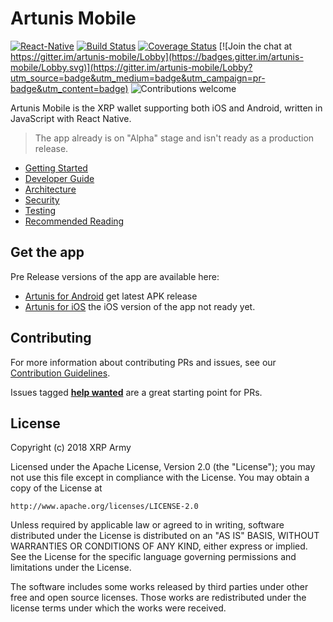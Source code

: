 # Artunis Mobile

[![React-Native](https://img.shields.io/badge/react--native-0.52.0-green.svg)](https://facebook.github.io/react-native)
[![Build Status](https://travis-ci.org/N3TC4T/artunis-mobile.svg?branch=master)](https://travis-ci.org/N3TC4T/artunis-mobile)
[![Coverage Status](https://coveralls.io/repos/github/N3TC4T/artunis-mobile/badge.svg?branch=master)](https://coveralls.io/github/N3TC4T/artunis-mobile?branch=master)
[![Join the chat at https://gitter.im/artunis-mobile/Lobby](https://badges.gitter.im/artunis-mobile/Lobby.svg)](https://gitter.im/artunis-mobile/Lobby?utm_source=badge&utm_medium=badge&utm_campaign=pr-badge&utm_content=badge)
![Contributions welcome](https://img.shields.io/badge/contributions-welcome-orange.svg)

Artunis Mobile is the XRP wallet supporting both iOS and Android, written in JavaScript with React Native.

> The app already is on "Alpha" stage and isn't ready as a production release.


* [Getting Started](docs/getting-started.md)
* [Developer Guide](docs/developer-guide.md)
* [Architecture](docs/architecture.md)
* [Security](docs/security.md)
* [Testing](docs/testing.md)
* [Recommended Reading](docs/recommended-reading.md)

## Get the app

Pre Release versions of the app are available here:
* [Artunis for Android](https://github.com/N3TC4T/artunis-mobile/releases/latest)
  get latest APK release
* [Artunis for iOS](#)
    the iOS version of the app not ready yet.

## Contributing

For more information about contributing PRs and issues, see our [Contribution Guidelines](CONTRIBUTING.md).

Issues tagged **[help wanted](https://github.com/N3TC4T/artunis-mobile/labels/help%20wanted)** are a great starting point for PRs.


## License

Copyright (c) 2018 XRP Army

Licensed under the Apache License, Version 2.0 (the "License");
you may not use this file except in compliance with the License.
You may obtain a copy of the License at

    http://www.apache.org/licenses/LICENSE-2.0

Unless required by applicable law or agreed to in writing, software
distributed under the License is distributed on an "AS IS" BASIS,
WITHOUT WARRANTIES OR CONDITIONS OF ANY KIND, either express or implied.
See the License for the specific language governing permissions and
limitations under the License.

The software includes some works released by third parties under other
free and open source licenses. Those works are redistributed under the
license terms under which the works were received.
